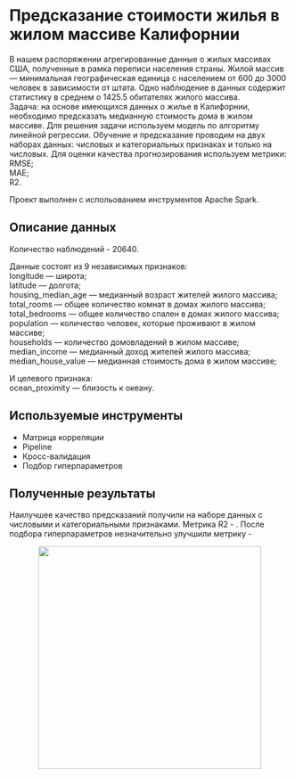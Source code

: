 # Предсказание стоимости жилья в жилом массиве Калифорнии
В нашем распоряжении агрегированные данные о жилых массивах США, полученные в рамка переписи населения страны. Жилой массив — минимальная географическая единица с населением от 600 до 3000 человек в зависимости от штата. Одно наблюдение в данных содержит статистику в среднем о 1425.5 обитателях жилого массива.  
Задача: на основе имеющихся данных о жилье в Калифорнии, необходимо предсказать медианную стоимость дома в жилом массиве.
Для решения задачи используем модель по алгоритму линейной регрессии. Обучение и предсказание проводим на двух наборах данных: числовых и категориальных признаках и только на числовых. Для оценки качества прогнозирования используем метрики:  
RMSE;  
MAE;  
R2.

Проект выполнен с испольованием инструментов Apache Spark.  

## Описание данных  
Количество наблюдений - 20640.  

Данные состоят из 9 независимых признаков:  
longitude — широта;  
latitude — долгота;  
housing_median_age — медианный возраст жителей жилого массива;  
total_rooms — общее количество комнат в домах жилого массива;  
total_bedrooms — общее количество спален в домах жилого массива;  
population — количество человек, которые проживают в жилом массиве;  
households — количество домовладений в жилом массиве;  
median_income — медианный доход жителей жилого массива;  
median_house_value — медианная стоимость дома в жилом массиве;  

И целевого признака:  
ocean_proximity — близость к океану.  

## Используемые инструменты  
- Матрица корреляции  
- Pipeline  
- Кросс-валидация  
- Подбор гиперпараметров 

## Полученные результаты  
Наилучшее качество предсказаний получили на наборе данных с числовыми и категориальными признаками. Метрика R2 - . После подбора гиперпараметров незначительно улучшили метрику - 

<div id="header" align="center">
 <img src="https://vsegda-pomnim.com/uploads/posts/2022-04/1651034819_20-vsegda-pomnim-com-p-kottedzh-u-morya-foto-20.jpg" width="400"/>
  </div>
